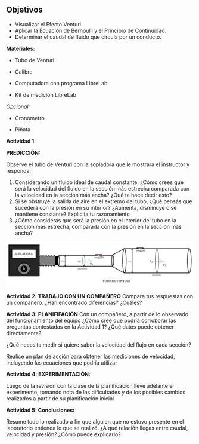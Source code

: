 ## Objetivos



* Visualizar el Efecto Venturi.
* Aplicar la Ecuación de Bernoulli y el Principio de Continuidad.
* Determinar el caudal de fluido que circula por un conducto.

**Materiales:**

* Tubo de Venturi

* Calibre

* Computadora con programa LibreLab

* Kit de medición LibreLab

_Opcional:_


* Cronómetro


* Piñata

**Actividad 1:**

**PREDICCIÓN:**

Observe el tubo de Venturi con la sopladora que le mostrara el instructor y responda:



1. Considerando un fluido ideal de caudal constante, ¿Cómo crees que será la velocidad del fluido en la sección más estrecha comparada con la velocidad en la sección más ancha? ¿Qué te hace decir esto?
2. Si se obstruye la salida de aire en el extremo del tubo, ¿Qué pensás que sucederá con la presión en su interior? ¿Aumenta, disminuye o se mantiene constante? Explicita tu razonamiento
3. ¿Cómo considerás que será la presión en el interior del tubo en la sección más estrecha, comparada con la presión en la sección más ancha?


![alt_text](Venturi-GuiaUniversitaria/image1.png "image_tooltip")


**Actividad 2: TRABAJO CON UN COMPAÑERO**
Compara tus respuestas con un compañero. ¿Han encontrado diferencias? ¿Cuáles?


**Actividad 3: PLANIFIFACIÓN**
Con un compañero, a partir de lo observado del funcionamiento del equipo ¿Cómo cree que podría corroborar las preguntas contestadas en la Actividad 1? ¿Qué datos puede obtener directamente?

¿Qué necesita medir si quiere saber la velocidad del flujo en cada sección?

Realice un plan de acción para obtener las mediciones de velocidad, incluyendo las ecuaciones que podría utilizar



**Actividad 4: EXPERIMENTACIÓN:**

Luego de la revisión con la clase de la planificación lleve adelante el experimento, tomando nota de las dificultades y de los posibles cambios realizados a partir de su planificación inicial


**Actividad 5: Conclusiones:**

Resume todo lo realizado a fin que alguien que no estuvo presente en el laboratorio entienda lo que se realizó. ¿A qué relación llegas entre caudal, velocidad y presión? ¿Cómo puede explicarlo?
